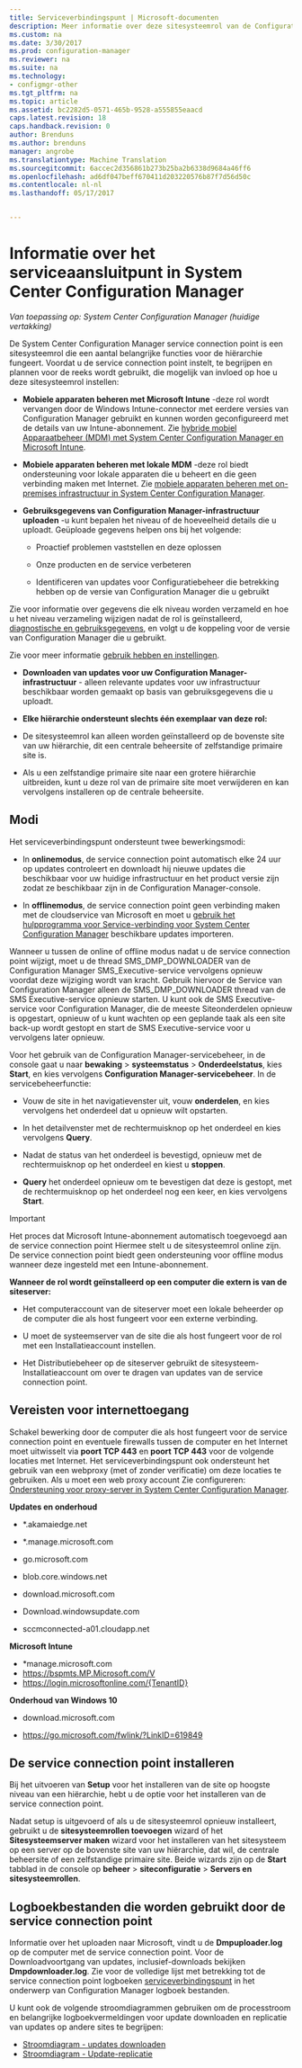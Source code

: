 ```yaml
---
title: Serviceverbindingspunt | Microsoft-documenten
description: Meer informatie over deze sitesysteemrol van de Configuration Manager en begrijpen en plannen voor de reeks wordt gebruikt.
ms.custom: na
ms.date: 3/30/2017
ms.prod: configuration-manager
ms.reviewer: na
ms.suite: na
ms.technology:
- configmgr-other
ms.tgt_pltfrm: na
ms.topic: article
ms.assetid: bc2282d5-0571-465b-9528-a555855eaacd
caps.latest.revision: 18
caps.handback.revision: 0
author: Brenduns
ms.author: brenduns
manager: angrobe
ms.translationtype: Machine Translation
ms.sourcegitcommit: 6accec2d356861b273b25ba2b6338d9684a46ff6
ms.openlocfilehash: ad6df047beff670411d203220576b87f7d56d50c
ms.contentlocale: nl-nl
ms.lasthandoff: 05/17/2017


---
```

# <a name="about-the-service-connection-point-in-system-center-configuration-manager"></a>Informatie over het serviceaansluitpunt in System Center Configuration Manager

*Van toepassing op: System Center Configuration Manager (huidige vertakking)*

De System Center Configuration Manager service connection point is een sitesysteemrol die een aantal belangrijke functies voor de hiërarchie fungeert. Voordat u de service connection point instelt, te begrijpen en plannen voor de reeks wordt gebruikt, die mogelijk van invloed op hoe u deze sitesysteemrol instellen:  

-   **Mobiele apparaten beheren met Microsoft Intune** -deze rol wordt vervangen door de Windows Intune-connector met eerdere versies van Configuration Manager gebruikt en kunnen worden geconfigureerd met de details van uw Intune-abonnement. Zie [hybride mobiel Apparaatbeheer (MDM) met System Center Configuration Manager en Microsoft Intune](../../../../mdm/understand/hybrid-mobile-device-management.md).  

-   **Mobiele apparaten beheren met lokale MDM** -deze rol biedt ondersteuning voor lokale apparaten die u beheert en die geen verbinding maken met Internet. Zie [mobiele apparaten beheren met on-premises infrastructuur in System Center Configuration Manager](../../../../mdm/understand/manage-mobile-devices-with-on-premises-infrastructure.md).  

-   **Gebruiksgegevens van Configuration Manager-infrastructuur uploaden** -u kunt bepalen het niveau of de hoeveelheid details die u uploadt. Geüploade gegevens helpen ons bij het volgende:  

    -   Proactief problemen vaststellen en deze oplossen  

    -   Onze producten en de service verbeteren  

    -   Identificeren van updates voor Configuratiebeheer die betrekking hebben op de versie van Configuration Manager die u gebruikt  

  Zie voor informatie over gegevens die elk niveau worden verzameld en hoe u het niveau verzameling wijzigen nadat de rol is geïnstalleerd, [diagnostische en gebruiksgegevens](/sccm/core/plan-design/diagnostics/diagnostics-and-usage-data), en volgt u de koppeling voor de versie van Configuration Manager die u gebruikt.  

  Zie voor meer informatie [gebruik hebben en instellingen](../../../../core/servers/deploy/install/setup-reference.md#bkmk_usage).  

-   **Downloaden van updates voor uw Configuration Manager-infrastructuur** - alleen relevante updates voor uw infrastructuur beschikbaar worden gemaakt op basis van gebruiksgegevens die u uploadt.  

- **Elke hiërarchie ondersteunt slechts één exemplaar van deze rol:**  

 -   De sitesysteemrol kan alleen worden geïnstalleerd op de bovenste site van uw hiërarchie, dit een centrale beheersite of zelfstandige primaire site is.  

  -   Als u een zelfstandige primaire site naar een grotere hiërarchie uitbreiden, kunt u deze rol van de primaire site moet verwijderen en kan vervolgens installeren op de centrale beheersite.  


##  <a name="bkmk_modes"></a>Modi  
 Het serviceverbindingspunt ondersteunt twee bewerkingsmodi:  

-   In **onlinemodus**, de service connection point automatisch elke 24 uur op updates controleert en downloadt hij nieuwe updates die beschikbaar voor uw huidige infrastructuur en het product versie zijn zodat ze beschikbaar zijn in de Configuration Manager-console.  

-   In **offlinemodus**, de service connection point geen verbinding maken met de cloudservice van Microsoft en moet u [gebruik het hulpprogramma voor Service-verbinding voor System Center Configuration Manager](../../../../core/servers/manage/use-the-service-connection-tool.md) beschikbare updates importeren.  

Wanneer u tussen de online of offline modus nadat u de service connection point wijzigt, moet u de thread SMS_DMP_DOWNLOADER van de Configuration Manager SMS_Executive-service vervolgens opnieuw voordat deze wijziging wordt van kracht. Gebruik hiervoor de Service van Configuration Manager alleen de SMS_DMP_DOWNLOADER thread van de SMS Executive-service opnieuw starten. U kunt ook de SMS Executive-service voor Configuration Manager, die de meeste Siteonderdelen opnieuw is opgestart, opnieuw of u kunt wachten op een geplande taak als een site back-up wordt gestopt en start de SMS Executive-service voor u vervolgens later opnieuw.  

Voor het gebruik van de Configuration Manager-servicebeheer, in de console gaat u naar **bewaking** > **systeemstatus** > **Onderdeelstatus**, kies **Start**, en kies vervolgens **Configuration Manager-servicebeheer**. In de servicebeheerfunctie:  

-   Vouw de site in het navigatievenster uit, vouw **onderdelen**, en kies vervolgens het onderdeel dat u opnieuw wilt opstarten.  

-   In het detailvenster met de rechtermuisknop op het onderdeel en kies vervolgens **Query**.  

-   Nadat de status van het onderdeel is bevestigd, opnieuw met de rechtermuisknop op het onderdeel en kiest u **stoppen**.  

-   **Query** het onderdeel opnieuw om te bevestigen dat deze is gestopt, met de rechtermuisknop op het onderdeel nog een keer, en kies vervolgens **Start**.  

> [!IMPORTANT]  
>  Het proces dat Microsoft Intune-abonnement automatisch toegevoegd aan de service connection point Hiermee stelt u de sitesysteemrol online zijn. De service connection point biedt geen ondersteuning voor offline modus wanneer deze ingesteld met een Intune-abonnement.  

**Wanneer de rol wordt geïnstalleerd op een computer die extern is van de siteserver:**  

-   Het computeraccount van de siteserver moet een lokale beheerder op de computer die als host fungeert voor een externe verbinding.

-   U moet de systeemserver van de site die als host fungeert voor de rol met een Installatieaccount instellen.  

-   Het Distributiebeheer op de siteserver gebruikt de sitesysteem-Installatieaccount om over te dragen van updates van de service connection point.

##  <a name="bkmk_urls"></a>Vereisten voor internettoegang  
Schakel bewerking door de computer die als host fungeert voor de service connection point en eventuele firewalls tussen de computer en het Internet moet uitwisselt via **poort TCP 443** en **poort TCP 443** voor de volgende locaties met Internet. Het serviceverbindingspunt ook ondersteunt het gebruik van een webproxy (met of zonder verificatie) om deze locaties te gebruiken.  Als u moet een web proxy account Zie configureren: [Ondersteuning voor proxy-server in System Center Configuration Manager](/sccm/core/plan-design/network/proxy-server-support).

**Updates en onderhoud**  

-   *.akamaiedge.net  

-   *.manage.microsoft.com

-   go.microsoft.com

-   blob.core.windows.net  

-   download.microsoft.com  

-   Download.windowsupdate.com

-   sccmconnected-a01.cloudapp.net  

**Microsoft Intune**  

-   *manage.microsoft.com  
-   https://bspmts.MP.Microsoft.com/V
-   https://login.microsoftonline.com/{TenantID}


**Onderhoud van Windows 10**  

-   download.microsoft.com  

-   https://go.microsoft.com/fwlink/?LinkID=619849  

## <a name="install-the-service-connection-point"></a>De service connection point installeren
Bij het uitvoeren van **Setup** voor het installeren van de site op hoogste niveau van een hiërarchie, hebt u de optie voor het installeren van de service connection point.

Nadat setup is uitgevoerd of als u de sitesysteemrol opnieuw installeert, gebruikt u de **sitesysteemrollen toevoegen** wizard of het **Sitesysteemserver maken** wizard voor het installeren van het sitesysteem op een server op de bovenste site van uw hiërarchie, dat wil, de centrale beheersite of een zelfstandige primaire site. Beide wizards zijn op de **Start** tabblad in de console op **beheer** > **siteconfiguratie** > **Servers en sitesysteemrollen**.

## <a name="log-files-used-by-the-service-connection-point"></a>Logboekbestanden die worden gebruikt door de service connection point
Informatie over het uploaden naar Microsoft, vindt u de **Dmpuploader.log** op de computer met de service connection point.  Voor de Downloadvoortgang van updates, inclusief-downloads bekijken **Dmpdownloader.log**. Zie voor de volledige lijst met betrekking tot de service connection point logboeken [serviceverbindingspunt](/sccm/core/plan-design/hierarchy/log-files#BKMK_WITLog) in het onderwerp van Configuration Manager logboek bestanden.

U kunt ook de volgende stroomdiagrammen gebruiken om de processtroom en belangrijke logboekvermeldingen voor update downloaden en replicatie van updates op andere sites te begrijpen:
 - [Stroomdiagram - updates downloaden](/sccm/core/servers/manage/download-updates-flowchart)
 - [Stroomdiagram - Update-replicatie](/sccm/core/servers/manage/update-replication-flowchart)

